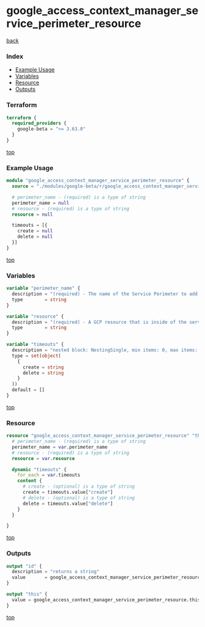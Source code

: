 # google_access_context_manager_service_perimeter_resource

[back](../google-beta.md)

### Index

- [Example Usage](#example-usage)
- [Variables](#variables)
- [Resource](#resource)
- [Outputs](#outputs)

### Terraform

```terraform
terraform {
  required_providers {
    google-beta = ">= 3.63.0"
  }
}
```

[top](#index)

### Example Usage

```terraform
module "google_access_context_manager_service_perimeter_resource" {
  source = "./modules/google-beta/r/google_access_context_manager_service_perimeter_resource"

  # perimeter_name - (required) is a type of string
  perimeter_name = null
  # resource - (required) is a type of string
  resource = null

  timeouts = [{
    create = null
    delete = null
  }]
}
```

[top](#index)

### Variables

```terraform
variable "perimeter_name" {
  description = "(required) - The name of the Service Perimeter to add this resource to."
  type        = string
}

variable "resource" {
  description = "(required) - A GCP resource that is inside of the service perimeter.\nCurrently only projects are allowed.\nFormat: projects/{project_number}"
  type        = string
}

variable "timeouts" {
  description = "nested block: NestingSingle, min items: 0, max items: 0"
  type = set(object(
    {
      create = string
      delete = string
    }
  ))
  default = []
}
```

[top](#index)

### Resource

```terraform
resource "google_access_context_manager_service_perimeter_resource" "this" {
  # perimeter_name - (required) is a type of string
  perimeter_name = var.perimeter_name
  # resource - (required) is a type of string
  resource = var.resource

  dynamic "timeouts" {
    for_each = var.timeouts
    content {
      # create - (optional) is a type of string
      create = timeouts.value["create"]
      # delete - (optional) is a type of string
      delete = timeouts.value["delete"]
    }
  }

}
```

[top](#index)

### Outputs

```terraform
output "id" {
  description = "returns a string"
  value       = google_access_context_manager_service_perimeter_resource.this.id
}

output "this" {
  value = google_access_context_manager_service_perimeter_resource.this
}
```

[top](#index)